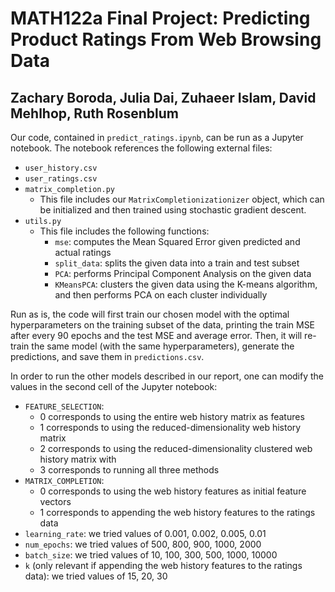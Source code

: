 # MATH122a Final Project: Predicting Product Ratings From Web Browsing Data
## Zachary Boroda, Julia Dai, Zuhaeer Islam, David Mehlhop, Ruth Rosenblum

Our code, contained in ```predict_ratings.ipynb```, can be run as a Jupyter notebook. The notebook references the following external files:<br>
- ```user_history.csv```
- ```user_ratings.csv```
- ```matrix_completion.py```
  - This file includes our ```MatrixCompletionizationizer``` object, which can be initialized and then trained using stochastic gradient descent.
- ```utils.py```
  - This file includes the following functions:
    - ```mse```: computes the Mean Squared Error given predicted and actual ratings
    - ```split_data```: splits the given data into a train and test subset
    - ```PCA```: performs Principal Component Analysis on the given data
    - ```KMeansPCA```: clusters the given data using the K-means algorithm, and then performs PCA on each cluster individually

Run as is, the code will first train our chosen model with the optimal hyperparameters on the training subset of the data, printing the train MSE after every 90 epochs and the test MSE and average error.
Then, it will re-train the same model (with the same hyperparameters), generate the predictions, and save them in ```predictions.csv```.

In order to run the other models described in our report, one can modify the values in the second cell of the Jupyter notebook:
- ```FEATURE_SELECTION```: 
  - 0 corresponds to using the entire web history matrix as features
  - 1 corresponds to using the reduced-dimensionality web history matrix
  - 2 corresponds to using the reduced-dimensionality clustered web history matrix with 
  - 3 corresponds to running all three methods
- ```MATRIX_COMPLETION```: 
  - 0 corresponds to using the web history features as initial feature vectors
  - 1 corresponds to appending the web history features to the ratings data
- ```learning_rate```: we tried values of 0.001, 0.002, 0.005, 0.01
- ```num_epochs```: we tried values of 500, 800, 900, 1000, 2000
- ```batch_size```: we tried values of 10, 100, 300, 500, 1000, 10000 
- ```k``` (only relevant if appending the web history features to the ratings data): we tried values of 15, 20, 30
